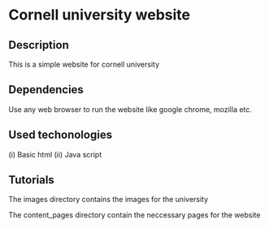 # Cornell university website

## Description

   This is a simple website for cornell university 

## Dependencies 

   Use any web browser to run the website like google chrome, mozilla etc.

## Used techonologies
   
   (i) Basic html
   (ii) Java script
   
## Tutorials

   The images directory contains the images for the university 
   
   The content_pages directory contain the neccessary pages for the website
   
   

